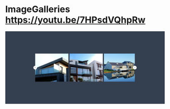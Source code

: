 # ImageGalleries https://youtu.be/7HPsdVQhpRw
<p align="center">
  <img src="preview.png" alt="preview del proyecto" max-width="1600">
</p>